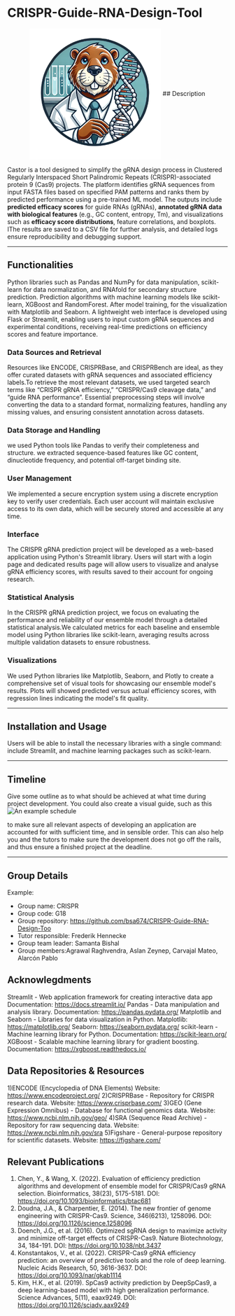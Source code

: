 # CRISPR-Guide-RNA-Design-Tool

<p align="center">
 
<img src="circular_logo.png" align="center" width="300" height="300" >
## Description

Castor is a tool designed to simplify the gRNA design process in Clustered Regularly Interspaced Short Palindromic Repeats (CRISPR)-associated protein 9 (Cas9) projects. The platform identifies gRNA sequences from input FASTA files based on specified PAM patterns and ranks them by predicted performance using a pre-trained ML model. The outputs include **predicted efficacy scores** for guide RNAs (gRNAs), **annotated gRNA data with biological features** (e.g., GC content, entropy, Tm), and visualizations such as **efficacy score distributions**, feature correlations, and boxplots. IThe results are saved to a CSV file for further analysis, and detailed logs ensure reproducibility and debugging support.

----
## Functionalities

 Python libraries such as Pandas and NumPy for data manipulation, scikit-learn for data normalization, and RNAfold for secondary structure prediction. Prediction algorithms with machine learning models like scikit-learn, XGBoost and RandomForest. After model training, for the visualization with Matplotlib and Seaborn. A lightweight web interface is developed using Flask or Streamlit, enabling users to input custom gRNA sequences and experimental conditions, receiving real-time predictions on efficiency scores and feature importance.


### Data Sources and Retrieval

Resources like ENCODE, CRISPRBase, and CRISPRBench are ideal, as they offer curated datasets with gRNA sequences and associated efficiency labels.To retrieve the most relevant datasets, we used targeted search terms like “CRISPR gRNA efficiency,” “CRISPR/Cas9 cleavage data,” and “guide RNA performance”. Essential preprocessing steps will involve converting the data to a standard format, normalizing features, handling any missing values, and ensuring consistent annotation across datasets.

### Data Storage and Handling

 we used Python tools like Pandas to verify their completeness and structure.  we extracted sequence-based features like GC content, dinucleotide frequency, and potential off-target binding site.

### User Management
We implemented a secure encryption system using a discrete encryption key to verify user credentials. Each user account will maintain exclusive access to its own data, which will be securely stored and accessible at any time.
### Interface
The CRISPR gRNA prediction project will be developed as a web-based application using Python's Streamlit library. Users will start with a login page and dedicated results page will allow users to visualize and analyse gRNA efficiency scores, with results saved to their account for ongoing research. 

### Statistical Analysis
In the CRISPR gRNA prediction project, we focus on evaluating the performance and reliability of our ensemble model through a detailed statistical analysis.We calculated metrics for each baseline and ensemble model using Python libraries like scikit-learn, averaging results across multiple validation datasets to ensure robustness. 

### Visualizations

We used Python libraries like Matplotlib, Seaborn, and Plotly to create a comprehensive set of visual tools for showcasing our ensemble model's results. Plots will showed predicted versus actual efficiency scores, with regression lines indicating the model's fit quality.



----
## Installation and Usage
Users will be able to install the necessary libraries with a single command: include Streamlit, and machine learning packages such as scikit-learn. 

----
## Timeline

Give some outline as to what should be achieved at what time during project development.
You could also create a visual guide, such as this
![An example schedule](schedule.png)

to make sure all relevant aspects of developing an application are accounted for with sufficient time, and in sensible order.
This can also help you and the tutors to make sure the development does not go off the rails, and thus ensure a finished project at the deadline.

----
## Group Details
Example:
- Group name: CRISPR
- Group code: G18
- Group repository: https://github.com/bsa674/CRISPR-Guide-RNA-Design-Too
- Tutor responsible: Frederik Hennecke
- Group team leader: Samanta Bishal
- Group members:Agrawal Raghvendra, Aslan Zeynep, Carvajal Mateo, Alarcón Pablo

## Acknowlegdments

Streamlit - Web application framework for creating interactive data app
Documentation: https://docs.streamlit.io/
Pandas - Data manipulation and analysis library.
Documentation: https://pandas.pydata.org/
Matplotlib and Seaborn - Libraries for data visualization in Python.
Matplotlib: https://matplotlib.org/
Seaborn: https://seaborn.pydata.org/
scikit-learn - Machine learning library for Python.
Documentation: https://scikit-learn.org/
XGBoost - Scalable machine learning library for gradient boosting.
Documentation: https://xgboost.readthedocs.io/

## Data Repositories & Resources
1)ENCODE (Encyclopedia of DNA Elements)
Website: https://www.encodeproject.org/
2)CRISPRBase - Repository for CRISPR research data.
Website: https://www.crisprbase.com/
3)GEO (Gene Expression Omnibus) - Database for functional genomics data.
Website: https://www.ncbi.nlm.nih.gov/geo/
4)SRA (Sequence Read Archive) - Repository for raw sequencing data.
Website: https://www.ncbi.nlm.nih.gov/sra
5)Figshare - General-purpose repository for scientific datasets.
Website: https://figshare.com/


## Relevant Publications
1) Chen, Y., & Wang, X. (2022). Evaluation of efficiency prediction algorithms and development of ensemble model for CRISPR/Cas9 gRNA selection. Bioinformatics, 38(23), 5175-5181.
DOI: https://doi.org/10.1093/bioinformatics/btac681
2) Doudna, J.A., & Charpentier, E. (2014). The new frontier of genome engineering with CRISPR-Cas9. Science, 346(6213), 1258096.
DOI: https://doi.org/10.1126/science.1258096
3) Doench, J.G., et al. (2016). Optimized sgRNA design to maximize activity and minimize off-target effects of CRISPR-Cas9. Nature Biotechnology, 34, 184-191.
DOI: https://doi.org/10.1038/nbt.3437
4) Konstantakos, V., et al. (2022). CRISPR-Cas9 gRNA efficiency prediction: an overview of predictive tools and the role of deep learning. Nucleic Acids Research, 50, 3616-3637.
DOI: https://doi.org/10.1093/nar/gkab1114
5) Kim, H.K., et al. (2019). SpCas9 activity prediction by DeepSpCas9, a deep learning-based model with high generalization performance. Science Advances, 5(11), eaax9249.
DOI: https://doi.org/10.1126/sciadv.aax9249
